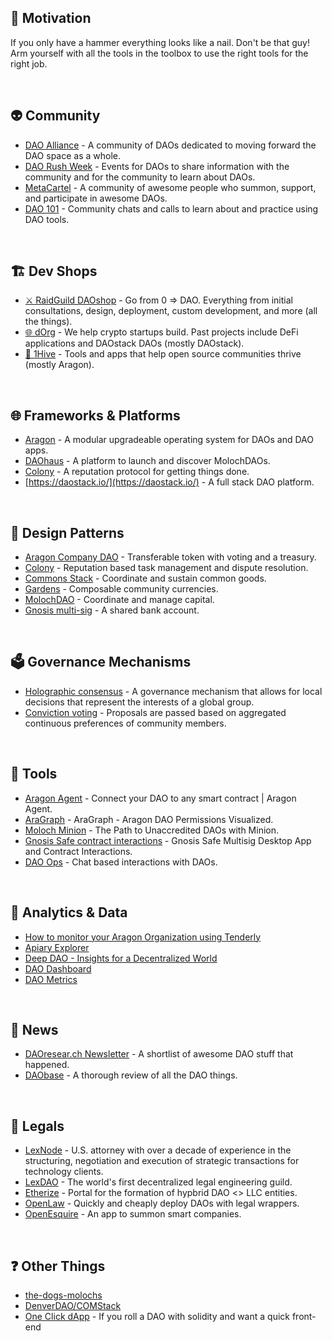## 🔨 Motivation 

If you only have a hammer everything looks like a nail. Don't be that guy! Arm yourself with all the tools in the toolbox to use the right tools for the right job. 

<br>

## 👽 Community 
- [DAO Alliance](https://t.me/AllianceDAO) - A community of DAOs dedicated to moving forward the DAO space as a whole.
- [DAO Rush Week](https://daorushweek.com/) - Events for DAOs to share information with the community and for the community to learn about DAOs.
- [MetaCartel](https://www.metacartel.org/) - A community of awesome people who summon, support, and participate in awesome DAOs.
- [DAO 101](https://t.me/te101stuff) - Community chats and calls to learn about and practice using DAO tools.

<br>

## 🏗 Dev Shops
- [⚔️ RaidGuild DAOshop](https://raidguild.org/) - Go from 0 => DAO. Everything from initial consultations, design, deployment, custom development, and more (all the things).  
- [🌐 dOrg](https://dorg.tech/) - We help crypto startups build. Past projects include DeFi applications and DAOstack DAOs (mostly DAOstack).
- [🐝 1Hive](https://1hive.org/) - Tools and apps that help open source communities thrive (mostly Aragon). 

<br>

## 🌐 Frameworks & Platforms
- [Aragon](https://aragon.org/) - A modular upgradeable operating system for DAOs and DAO apps.  
- [DAOhaus](https://daohaus.club/) - A platform to launch and discover MolochDAOs.
- [Colony](https://colony.io/) - A reputation protocol for getting things done.
- [https://daostack.io/](https://daostack.io/) - A full stack DAO platform.

<br>

## 📜 Design Patterns
- [Aragon Company DAO]() - Transferable token with voting and a treasury.
- [Colony](https://colony.io/dev/docs/colonynetwork/intro-welcome) - Reputation based task management and dispute resolution.
- [Commons Stack]() - Coordinate and sustain common goods.
- [Gardens]() - Composable community currencies.
- [MolochDAO]() - Coordinate and manage capital.  
- [Gnosis multi-sig]() - A shared bank account.

<br>

## 🗳️ Governance Mechanisms 
- [Holographic consensus](https://medium.com/daostack/holographic-consensus-part-2-4fd461e8dcde) - A governance mechanism that allows for local decisions that represent the interests of a global group.
- [Conviction voting](https://medium.com/giveth/conviction-voting-a-novel-continuous-decision-making-alternative-to-governance-aa746cfb9475) - Proposals are passed based on aggregated continuous preferences of community members.

<br>

## 🧰 Tools
- [Aragon Agent](https://aragon.org/agent) - Connect your DAO to any smart contract | Aragon Agent.
- [AraGraph](https://diligence.consensys.net/blog/2019/11/aragraph-dao-permissions-visualized/) - AraGraph - Aragon DAO Permissions Visualized.
- [Moloch Minion](https://medium.com/@thelaoofficial/the-path-to-unaccredited-daos-with-minion-8113213f7195) - The Path to Unaccredited DAOs with Minion.
- [Gnosis Safe contract interactions](https://blog.gnosis.pm/gnosis-safe-multisig-desktop-app-and-contract-interactions-6f8b92c3275b) - Gnosis Safe Multisig Desktop App and Contract Interactions.
- [DAO Ops](https://medium.com/abridged-io/summoning-the-spirit-of-dao-ops-5928ee26b9d5) - Chat based interactions with DAOs.

<br>

## 🔬 Analytics & Data
- [How to monitor your Aragon Organization using Tenderly](https://blog.tenderly.dev/how-to-monitor-your-aragon-organization-using-tenderly/)
- [Apiary Explorer](https://apiary.1hive.org/orgs)
- [Deep DAO - Insights for a Decentralized World](http://deepdao.world/#/app/dashboard)
- [DAO Dashboard](https://mydaodashboard.com/)
- [DAO Metrics](https://daometrics.com/)

<br>

## 📰 News
- [DAOresear.ch Newsletter](https://daoresearch.substack.com/) - A shortlist of awesome DAO stuff that happened.
- [DAObase](https://daobase.org/) - A thorough review of all the DAO things.

<br>

## 💼 Legals 
- [LexNode](https://www.dealninja.law/) - U.S. attorney with over a decade of experience in the structuring, negotiation and execution of strategic transactions for technology clients.
- [LexDAO](https://lexdao.org/) - The world's first decentralized legal engineering guild. 
- [Etherize](https://etherize.io/) - Portal for the formation of hypbrid DAO <> LLC entities.
- [OpenLaw](https://dao.openlaw.io/) - Quickly and cheaply deploy DAOs with legal wrappers.
- [OpenEsquire](https://smartco.xyz/) - An app to summon smart companies.

<br>

## ❓ Other Things
- [the-dogs-molochs](https://the-dogs-molochs.web.app/)
- [DenverDAO/COMStack](https://github.com/DenverDAO/COMStack)
- [One Click dApp](https://oneclickdapp.com/) - If you roll a DAO with solidity and want a quick front-end












